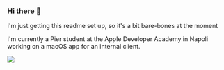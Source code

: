 ### Hi there 👋

I'm just getting this readme set up, so it's a bit bare-bones at the moment

I'm currently a Pier student at the Apple Developer Academy in Napoli working on a macOS app for an internal client. 

<picture>
  <source
    srcset="https://github-readme-stats.vercel.app/api?username=shinra-electric&show_icons=true&theme=dark"
    media="(prefers-color-scheme: dark)"
  />
  <source
    srcset="https://github-readme-stats.vercel.app/api?username=shinra-electric&show_icons=true"
    media="(prefers-color-scheme: light), (prefers-color-scheme: no-preference)"
  />
  <img src="https://github-readme-stats.vercel.app/api?username=shinra-electric&show_icons=true" />
</picture>
